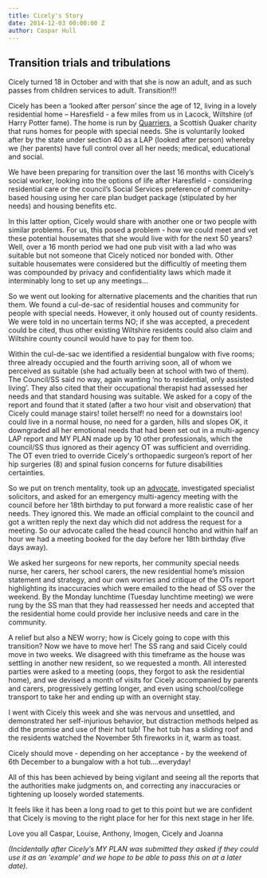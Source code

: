 ```yaml
---
title: Cicely's Story
date: 2014-12-03 00:00:00 Z
author: Caspar Hull
---
```


## Transition trials and tribulations

Cicely turned 18 in October and with that she is now an adult, and as such passes from children services to adult. Transition!!!

Cicely has been a ‘looked after person’ since the age of 12,  living in a lovely residential home – Haresfield - a few miles from us in Lacock, Wiltshire (of Harry Potter fame). The home is run by [Quarriers](http://www.quarriers.org.uk  "Quarriers"), a Scottish Quaker charity that runs homes for people with special needs. She is voluntarily looked after by the state under section 40 as a LAP (looked after person) whereby we (her parents) have full control over all her needs; medical, educational and social.

We have been preparing for transition over the last 16 months with Cicely’s social worker, looking into the options of life after Haresfield - considering residential care or the council’s Social Services preference of community-based housing using her care plan budget package (stipulated by her needs) and housing benefits etc.  

In this latter option, Cicely would share with another one or two people with similar problems. For us, this posed a problem - how we could meet and vet these potential housemates that she would live with for the next 50 years? Well, over a 16 month period we had one pub visit with a lad who was suitable but not someone that Cicely noticed nor bonded with. Other suitable housemates were considered but the difficultly of meeting them was compounded by privacy and confidentiality laws which made it interminably long to set up any meetings…

So we went out looking for alternative placements and the charities that run them.  We found a cul-de-sac of residential houses and community for people with special needs.  However, it only housed out of county residents. We were told in no uncertain terms NO; if she was accepted, a precedent could be cited, thus other existing Wiltshire residents could also claim and Wiltshire county council would have to pay for them too. 

Within the cul-de-sac we identified a residential bungalow with five rooms; three already occupied and the fourth arriving soon, all of whom we perceived as suitable (she had actually been at school with two of them).  The Council/SS said no way, again wanting ‘no to residential, only assisted living’.  They also cited that their occupational therapist had assessed her needs and that standard housing was suitable.   We asked for a copy of the report and found that it stated (after a two hour visit and observation) that Cicely could manage stairs! toilet herself! no need for a downstairs loo! could live in a normal house, no need for a garden, hills and slopes OK, it downgraded all her emotional needs that had been set out in a multi-agency LAP report and MY PLAN made up by 10 other professionals, which the council/SS thus ignored as their agency OT was sufficient and overriding. The OT even tried to override Cicely's orthopaedic surgeon’s report of her hip surgeries (8) and spinal fusion concerns for future disabilities certainties.

So we put on trench mentality, took up an [advocate](https://www.nyas.net "NYAS"), investigated specialist solicitors, and asked for an emergency multi-agency meeting with the council before her 18th birthday to put forward a more realistic case of her needs.  They ignored this. We made an official complaint to the council and got a written reply the next day which did not address the request for a meeting. So our advocate called the head council honcho and within half an hour we had a meeting booked for the day before her 18th birthday (five days away). 

We asked her surgeons for new reports, her community special needs nurse, her carers, her school carers, the new residential home’s mission statement and strategy, and our own worries and critique of the OTs report highlighting its inaccuracies which were emailed to the head of SS over the weekend. By the Monday lunchtime (Tuesday lunchtime meeting) we were rung by the SS man that they had reassessed her needs and accepted that the residential home could provide her inclusive needs and care in the community.

A relief but also a NEW worry; how is Cicely going to cope with this transition? Now we have to move her! The SS rang and said Cicely could move in two weeks.  We disagreed with this timeframe as the house was settling in another new resident, so we requested a month. All interested parties were asked to a meeting (oops, they forgot to ask the residential home), and we devised a month of visits for Cicely accompanied by parents and carers, progressively getting longer, and even using school/college transport to take her and ending up with an overnight stay.

I went with Cicely this week and she was nervous and unsettled, and demonstrated her self-injurious behavior, but distraction methods helped as did the promise and use of their hot tub! The hot tub has a sliding roof and the residents watched the November 5th fireworks in it, warm as toast.

Cicely should move - depending on her acceptance - by the weekend of 6th December to a bungalow with a hot tub….everyday! 

All of this has been achieved by being vigilant and seeing all the reports that the authorities make judgments on, and correcting any inaccuracies or tightening up loosely worded statements.

It feels like it has been a long road to get to this point but we are confident that Cicely is moving to the right place for her for this next stage in her life.

Love you all
Caspar, Louise, Anthony, Imogen, Cicely and Joanna


_(Incidentally after Cicely’s MY PLAN was submitted they asked if they could use it as an 'example' and we hope to be able to pass this on at a later date)._ 
